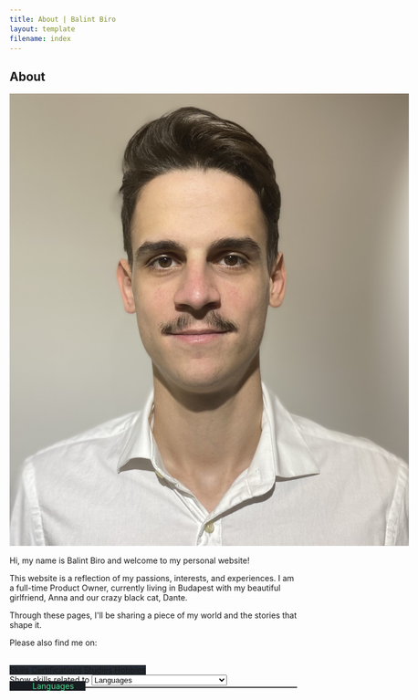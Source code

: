 ```yaml
---
title: About | Balint Biro
layout: template
filename: index
--- 
```


<h2 class="main-title">About</h2>

<div class="intro">
    <div style="width: 700px;">
        <img class="intro-image" src="static/images/cv_photo.jpg" alt="CV photo">
    </div>
    <div class="intro-text">
        <p>Hi, my name is Balint Biro and welcome to my personal website!</p>
        <p>This website is a reflection of my passions, interests, and experiences. I am a full-time Product Owner, currently living in Budapest with my beautiful girlfriend, Anna and our crazy black cat, Dante.</p>
        <p>Through these pages, I'll be sharing a piece of my world and the stories that shape it.</p>
        <p>Please also find me on:</p>
        <a class="contact-option" href="mailto:birobalint95@gmail.com" style="margin-right: 16px;"><i class="fa fa-envelope"></i></a>
        <a class="contact-option" href="https://www.linkedin.com/in/balintbiro" target="_blank" style="margin-right: 16px;"><i class="fa fa-linkedin-square"></i></a>
        <a class="contact-option" href="https://www.facebook.com/biro95" target="_blank" style="margin-right: 16px;"><i class="fa fa-facebook-square"></i></a>
        <a class="contact-option" href="https://www.instagram.com/birobalint" target="_blank"><i class="fa fa-instagram"></i></a>
    </div>
</div>

<div class="content-section">
    <group id="group-of-details" style="position: -webkit-sticky; position: sticky; top: 90px; background-color: #232931; z-index: 99;">
        <a id="about-skills" class="detail-category selected" href="javascript:void(0)" onclick="selectAboutDetailTab(this)">Skills</a>
        <a id="about-certifications" class="detail-category" href="javascript:void(0)" onclick="selectAboutDetailTab(this)">Certifications</a>
        <a id="about-studies" class="detail-category" href="javascript:void(0)" onclick="selectAboutDetailTab(this)">Studies</a>
        <a id="about-hobbies" class="detail-category" href="javascript:void(0)" onclick="selectAboutDetailTab(this)">Hobbies</a>
    </group>
    <div id="rounded-spacer-for-tab-contents"></div>
    <div id="tab-content-skills-about" title="about-skills" class="tab-content displayed">
        <div class="skill-area-selector"> 
            <span class="skill-area-selector-text">Show skills related to</span>
            <select id="skill-area-selector-options" class="skill-area-selector-options">
                <option value="languages">Languages</option>
                <option value="methodologies-and-frameworks">Methodologies and frameworks</option>
                <option value="management-and-ownership">Management and ownership</option>
                <option value="tools-and-software">Tools and software</option>
                <option value="programming-and-web-development">Programming and web development</option>
                <option value="processes">Processes</option>
                <option value="support-skills">Support skills</option>
            </select>
        </div>
        <!-- <div id="filter-bar" class="filter-bar">
            <ul class="ks-cboxtags">
                <span class="checkbox-pretext">Filter skills:</span>
                <li>
                    <input class="labelSelectorCheckbox" type="checkbox" id="checkboxOne" value="languages" checked="" onclick="selectSkillArea(this)"/>
                    <label for="checkboxOne">
                        <span class="checkbox-text">Languages</span>
                    </label>
                </li>
                <li>
                    <input class="labelSelectorCheckbox" type="checkbox" id="checkboxTwo" value="methodologies" checked="" onclick="selectSkillArea(this)"/>
                    <label for="checkboxTwo">
                        <span class="checkbox-text">Methodologies</span>
                    </label>
                </li>
                <li>
                    <input class="labelSelectorCheckbox" type="checkbox" id="checkboxThree" value="tools" checked="" onclick="selectSkillArea(this)"/>
                    <label for="checkboxThree">
                        <span class="checkbox-text">Tools</span>
                    </label>
                </li>
                <li>
                    <input class="labelSelectorCheckbox" type="checkbox" id="checkboxFour" value="programming" checked="" onclick="selectSkillArea(this)"/>
                    <label for="checkboxFour">
                        <span class="checkbox-text">Programming</span>
                    </label>
                </li>
            </ul>
        </div> -->
        <div id="languages-skill-cards-div" style="display: block;">
            <p style="border-bottom: 2px solid rgb(53 53 53); line-height:0.1em; margin-bottom: 0px;margin-top: 0px;color: rgba(80, 216, 144);">
                <span style="background-color: #181c21;padding-left: 40px;padding-right: 20px;">Languages</span>
            </p>
            <section id="language-skill-cards-section" class="skill-cards"></section>
        </div>
    </div>
    <div id="tab-content-certifications-about" title="about-certifications" class="tab-content">
        <section id="certification-cards-section" class="certification-cards"></section>
    </div>
    <div id="tab-content-studies-about" title="about-studies" class="tab-content">
        <div class="container-of-timeline-of-studies">
            <div class="timeline-of-studies">
                <ul id="studies-list" class="list-of-studies"></ul>
            </div>
        </div>
        <div id="content-of-studies" class="container-of-content-of-studies"></div>
    </div>
    <div id="tab-content-hobbies-about" title="about-hobbies" class="tab-content">
        <section id="hobby-cards-section" class="hobby-cards"></section>
    </div>
</div>
